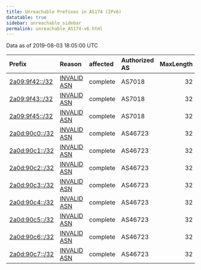 ```yaml
---
title: Unreachable Prefixes in AS174 (IPv6)
datatable: true
sidebar: unreachable_sidebar
permalink: unreachable_AS174-v6.html
---
```


Data as of 2019-08-03 18:05:00 UTC


<div class="datatable-begin"></div>

| Prefix                                                 | Reason                                                                                              | affected   | Authorized AS   |   MaxLength | Anchor                                         |   unreachable /48s |
|:-------------------------------------------------------|:----------------------------------------------------------------------------------------------------|:-----------|:----------------|------------:|:-----------------------------------------------|-------------------:|
| [2a09:9f42::/32](https://stat.ripe.net/2a09:9f42::/32) | [INVALID ASN](https://rpki-validator.ripe.net/announcement-preview?asn=AS174&prefix=2a09:9f42::/32) | complete   | AS7018          |          32 | [RIPE](unreachable_RIPE_NCC_RPKI_Root-v6.html) |              65536 |
| [2a09:9f43::/32](https://stat.ripe.net/2a09:9f43::/32) | [INVALID ASN](https://rpki-validator.ripe.net/announcement-preview?asn=AS174&prefix=2a09:9f43::/32) | complete   | AS7018          |          32 | [RIPE](unreachable_RIPE_NCC_RPKI_Root-v6.html) |              65536 |
| [2a09:9f45::/32](https://stat.ripe.net/2a09:9f45::/32) | [INVALID ASN](https://rpki-validator.ripe.net/announcement-preview?asn=AS174&prefix=2a09:9f45::/32) | complete   | AS7018          |          32 | [RIPE](unreachable_RIPE_NCC_RPKI_Root-v6.html) |              65536 |
| [2a0d:90c0::/32](https://stat.ripe.net/2a0d:90c0::/32) | [INVALID ASN](https://rpki-validator.ripe.net/announcement-preview?asn=AS174&prefix=2a0d:90c0::/32) | complete   | AS46723         |          32 | [RIPE](unreachable_RIPE_NCC_RPKI_Root-v6.html) |              65536 |
| [2a0d:90c1::/32](https://stat.ripe.net/2a0d:90c1::/32) | [INVALID ASN](https://rpki-validator.ripe.net/announcement-preview?asn=AS174&prefix=2a0d:90c1::/32) | complete   | AS46723         |          32 | [RIPE](unreachable_RIPE_NCC_RPKI_Root-v6.html) |              65536 |
| [2a0d:90c2::/32](https://stat.ripe.net/2a0d:90c2::/32) | [INVALID ASN](https://rpki-validator.ripe.net/announcement-preview?asn=AS174&prefix=2a0d:90c2::/32) | complete   | AS46723         |          32 | [RIPE](unreachable_RIPE_NCC_RPKI_Root-v6.html) |              65536 |
| [2a0d:90c3::/32](https://stat.ripe.net/2a0d:90c3::/32) | [INVALID ASN](https://rpki-validator.ripe.net/announcement-preview?asn=AS174&prefix=2a0d:90c3::/32) | complete   | AS46723         |          32 | [RIPE](unreachable_RIPE_NCC_RPKI_Root-v6.html) |              65536 |
| [2a0d:90c4::/32](https://stat.ripe.net/2a0d:90c4::/32) | [INVALID ASN](https://rpki-validator.ripe.net/announcement-preview?asn=AS174&prefix=2a0d:90c4::/32) | complete   | AS46723         |          32 | [RIPE](unreachable_RIPE_NCC_RPKI_Root-v6.html) |              65536 |
| [2a0d:90c5::/32](https://stat.ripe.net/2a0d:90c5::/32) | [INVALID ASN](https://rpki-validator.ripe.net/announcement-preview?asn=AS174&prefix=2a0d:90c5::/32) | complete   | AS46723         |          32 | [RIPE](unreachable_RIPE_NCC_RPKI_Root-v6.html) |              65536 |
| [2a0d:90c6::/32](https://stat.ripe.net/2a0d:90c6::/32) | [INVALID ASN](https://rpki-validator.ripe.net/announcement-preview?asn=AS174&prefix=2a0d:90c6::/32) | complete   | AS46723         |          32 | [RIPE](unreachable_RIPE_NCC_RPKI_Root-v6.html) |              65536 |
| [2a0d:90c7::/32](https://stat.ripe.net/2a0d:90c7::/32) | [INVALID ASN](https://rpki-validator.ripe.net/announcement-preview?asn=AS174&prefix=2a0d:90c7::/32) | complete   | AS46723         |          32 | [RIPE](unreachable_RIPE_NCC_RPKI_Root-v6.html) |              65536 |

<div class="datatable-end"></div>